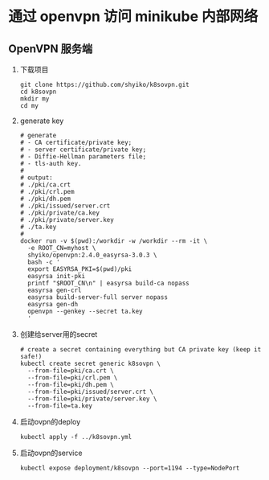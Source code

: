 # 通过 openvpn 访问 minikube 内部网络
## OpenVPN 服务端
1. 下载项目
    ```shell
    git clone https://github.com/shyiko/k8sovpn.git
    cd k8sovpn
    mkdir my
    cd my
    ```

1. generate key
    ```shell
    # generate
    # - CA certificate/private key;
    # - server certificate/private key;
    # - Diffie-Hellman parameters file;
    # - tls-auth key.
    # 
    # output:  
    # ./pki/ca.crt
    # ./pki/crl.pem
    # ./pki/dh.pem
    # ./pki/issued/server.crt
    # ./pki/private/ca.key
    # ./pki/private/server.key
    # ./ta.key
    #
    docker run -v $(pwd):/workdir -w /workdir --rm -it \
      -e ROOT_CN=myhost \
      shyiko/openvpn:2.4.0_easyrsa-3.0.3 \
      bash -c '
      export EASYRSA_PKI=$(pwd)/pki
      easyrsa init-pki
      printf "$ROOT_CN\n" | easyrsa build-ca nopass 
      easyrsa gen-crl
      easyrsa build-server-full server nopass 
      easyrsa gen-dh
      openvpn --genkey --secret ta.key
      '
    ```

1. 创建给server用的secret
    ```shell
    # create a secret containing everything but CA private key (keep it safe!)
    kubectl create secret generic k8sovpn \
      --from-file=pki/ca.crt \
      --from-file=pki/crl.pem \
      --from-file=pki/dh.pem \
      --from-file=pki/issued/server.crt \
      --from-file=pki/private/server.key \
      --from-file=ta.key
    ```

1. 启动ovpn的deploy
    ```shell
    kubectl apply -f ../k8sovpn.yml
    ```

1. 启动ovpn的service
    ```shell
    kubectl expose deployment/k8sovpn --port=1194 --type=NodePort
    ```
